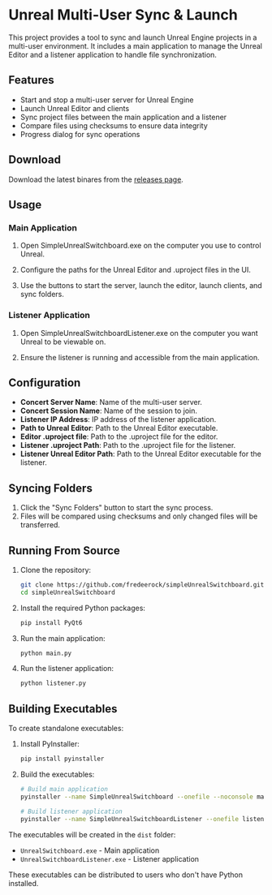 # Unreal Multi-User Sync & Launch

This project provides a tool to sync and launch Unreal Engine projects in a multi-user environment. It includes a main application to manage the Unreal Editor and a listener application to handle file synchronization.

## Features

- Start and stop a multi-user server for Unreal Engine
- Launch Unreal Editor and clients
- Sync project files between the main application and a listener
- Compare files using checksums to ensure data integrity
- Progress dialog for sync operations

## Download

Download the latest binares from the [releases page](https://github.com/fredeerock/simpleUnrealSwitchboard/releases).

## Usage

### Main Application

1. Open SimpleUnrealSwitchboard.exe on the computer you use to control Unreal. 

2. Configure the paths for the Unreal Editor and .uproject files in the UI.

3. Use the buttons to start the server, launch the editor, launch clients, and sync folders.

### Listener Application

1. Open SimpleUnrealSwitchboardListener.exe on the computer you want Unreal to be viewable on. 

2. Ensure the listener is running and accessible from the main application.

## Configuration

- **Concert Server Name**: Name of the multi-user server.
- **Concert Session Name**: Name of the session to join.
- **Listener IP Address**: IP address of the listener application.
- **Path to Unreal Editor**: Path to the Unreal Editor executable.
- **Editor .uproject file**: Path to the .uproject file for the editor.
- **Listener .uproject Path**: Path to the .uproject file for the listener.
- **Listener Unreal Editor Path**: Path to the Unreal Editor executable for the listener.

## Syncing Folders

1. Click the "Sync Folders" button to start the sync process.
2. Files will be compared using checksums and only changed files will be transferred.

## Running From Source

1. Clone the repository:
    ```sh
    git clone https://github.com/fredeerock/simpleUnrealSwitchboard.git
    cd simpleUnrealSwitchboard
    ```

2. Install the required Python packages:
    ```sh
    pip install PyQt6
    ```

1. Run the main application:
    ```sh
    python main.py
    ```

1. Run the listener application:
    ```sh
    python listener.py
    ```

## Building Executables

To create standalone executables:

1. Install PyInstaller:
    ```sh
    pip install pyinstaller
    ```

2. Build the executables:
    ```sh
    # Build main application
    pyinstaller --name SimpleUnrealSwitchboard --onefile --noconsole main.py

    # Build listener application
    pyinstaller --name SimpleUnrealSwitchboardListener --onefile listener.py
    ```

The executables will be created in the `dist` folder:
- `UnrealSwitchboard.exe` - Main application
- `UnrealSwitchboardListener.exe` - Listener application

These executables can be distributed to users who don't have Python installed.
